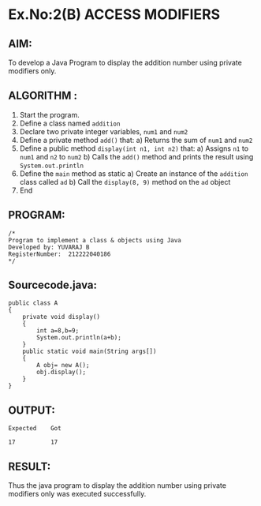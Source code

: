 # Ex.No:2(B) ACCESS MODIFIERS

## AIM:

To develop a Java Program to display the addition number using private modifiers only.

## ALGORITHM :

1. Start the program.
2. Define a class named `addition`
3. Declare two private integer variables, `num1` and `num2`
4. Define a private method `add()` that:
   a) Returns the sum of `num1` and `num2`
5. Define a public method `display(int n1, int n2)` that:
   a) Assigns `n1` to `num1` and `n2` to `num2`
   b) Calls the `add()` method and prints the result using `System.out.println`
6. Define the `main` method as static
   a) Create an instance of the `addition` class called `ad`
   b) Call the `display(8, 9)` method on the `ad` object
7. End

## PROGRAM:

```
/*
Program to implement a class & objects using Java
Developed by: YUVARAJ B
RegisterNumber:  212222040186
*/
```

## Sourcecode.java:

```
public class A
{
    private void display()
    {
        int a=8,b=9;
        System.out.println(a+b);
    }
    public static void main(String args[])
    {
        A obj= new A();
        obj.display();
    }
}
```

## OUTPUT:

```
Expected    Got

17          17
```

## RESULT:

Thus the java program to display the addition number using private modifiers only was executed successfully.
